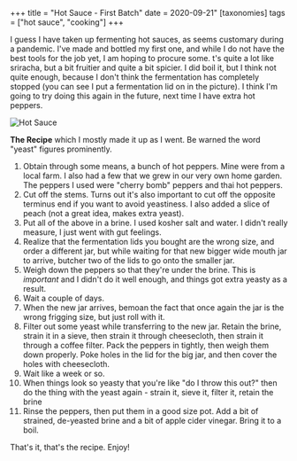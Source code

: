 +++
title = "Hot Sauce - First Batch"
date = 2020-09-21"
[taxonomies]
tags = ["hot sauce", "cooking"]
+++

I guess I have taken up fermenting hot sauces, as seems customary during a pandemic. I've made and bottled my first one, 
and while I do not have the best tools for the job yet, I am hoping to procure some. t's quite a lot like sriracha, but 
a bit fruitier and quite a bit spicier. I did boil it, but I think not quite enough, because I don't think the 
fermentation has completely stopped (you can see I put a fermentation lid on in the picture). I think I'm going to try 
doing this again in the future, next time I have extra hot peppers.

![Hot Sauce](/photos/2020/HotSauceOne.jpg "A jar of hot sauce")

**The Recipe** which I mostly made it up as I went. Be warned the word "yeast" figures prominently.

1. Obtain through some means, a bunch of hot peppers. Mine were from a local farm. I also had a few that we grew in our
very own home garden. The peppers I used were "cherry bomb" peppers and thai hot peppers.
2. Cut off the stems. Turns out it's also important to cut off the opposite terminus end if you want to avoid 
   yeastiness. I also added a slice of peach (not a great idea, makes extra yeast).
3. Put all of the above in a brine. I used kosher salt and water. I didn't really measure, I just went with gut feelings.
4. Realize that the fermentation lids you bought are the wrong size, and order a different jar, but while waiting for 
   that new bigger wide mouth jar to arrive, butcher two of the lids to go onto the smaller jar.
5. Weigh down the peppers so that they're under the brine. This is *important* and I didn't do it well enough, and 
   things got extra yeasty as a result.
6. Wait a couple of days.
7. When the new jar arrives, bemoan the fact that once again the jar is the wrong frigging size, but just roll with it.
8. Filter out some yeast while transferring to the new jar. Retain the brine, strain it in a sieve, then strain it 
   through cheesecloth, then strain it through a coffee filter. Pack the peppers in tightly, then weigh them down 
   properly. Poke holes in the lid for the big jar, and then cover the holes with cheesecloth.
9. Wait like a week or so.
10. When things look so yeasty that you're like "do I throw this out?" then do the thing with the yeast again - strain 
    it, sieve it, filter it, retain the brine
11. Rinse the peppers, then put them in a good size pot. Add a bit of strained, de-yeasted brine and a bit of apple 
    cider vinegar. Bring it to a boil.
    
That's it, that's the recipe. Enjoy!
